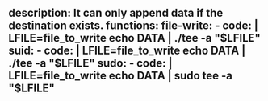 description: It can only append data if the destination exists.
functions:
  file-write:
    - code: |
        LFILE=file_to_write
        echo DATA | ./tee -a "$LFILE"
  suid:
    - code: |
        LFILE=file_to_write
        echo DATA | ./tee -a "$LFILE"
  sudo:
    - code: |
        LFILE=file_to_write
        echo DATA | sudo tee -a "$LFILE"
---
